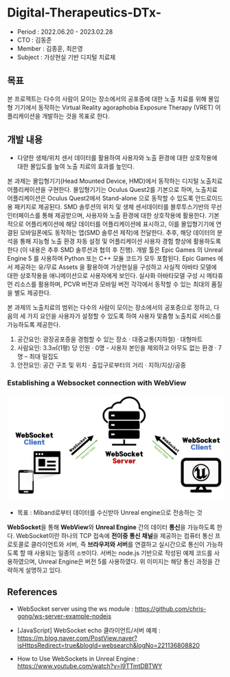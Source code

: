 # Digital-Therapeutics-DTx-

- Period : 2022.06.20 - 2023.02.28
- CTO : 김동준
- Member : 김종훈, 최은영
- Subject : 가상현실 기반 디지털 치료제
  
## 목표

본 프로젝트는 다수의 사람이 모이는 장소에서의 공포증에 대한 노출 치료를 위해 몰입형 기기에서 동작하는 Virtual Reality agoraphobia Exposure Therapy (VRET) 어플리케이션을 개발하는 것을 목표로 한다. 

## 개발 내용

- 다양한 생체/위치 센서 데이터를 활용하여 사용자와 노출 환경에 대한 상호작용에 대한 몰입도를 높여 노출 치료의 효과를 높인다.

본 과제는 몰입형기기(Head Mounted Device, HMD)에서 동작하는 디지털 노출치료 어플리케이션을 구현한다. 몰입형기기는 Oculus Quest2를 기본으로 하며, 노출치료 어플리케이션은 Oculus Quest2에서 Stand-alone 으로 동작할 수 있도록 안드로이드용 패키지로 제공된다. SMD 솔루션의 위치 및 생체 센서데이터를 블루투스기반의 무선 인터페이스를 통해 제공받으며, 사용자와 노출 환경에 대한 상호작용에 활용한다. 기본적으로 어플리케이션에 해당 데이터를 어플리케이션에 표시하고, 이를 몰입형기기에 연결된 모바일폰에도 동작하는 앱(SMD 솔루션 제작)에 전달한다. 추후, 해당 데이터의 분석을 통해 지능형 노출 환경 자동 설정 및 어플리케이션 사용자 경험 향상에 활용하도록 한다 (이 내용은 추후 SMD 솔루션과 협의 후 진행). 
개발 툴은 Epic Games 의 Unreal Engine 5 를 사용하며 Python 또는 C++ 모듈 코드가 모두 포함된다. Epic Games 에서 제공하는 유/무료 Assets 을 활용하여 가상현실을 구성하고 사실적 아바타 모델에 대한 상호작용을 애니메이션으로 사용자에게 보인다. 실사화 아바타모델 구성 시 메타휴먼 리소스를 활용하며, PCVR 버전과 모바일 버전 각각에서 동작할 수 있는 최대의 품질을 별도 제공한다. 


본 과제의 노출치료의 범위는 다수의 사람이 모이는 장소에서의 공포증으로 정하고, 다음의 세 가지 요인을 사용자가 설정할 수 있도록 하여 사용자 맟춤형 노출치료 서비스를 가능하도록 제공한다. 

1. 공간요인: 광장공포증을 경험할 수 있는 장소
· 대중교통(지하철)
· 대형마트
1. 사람요인: 3.3㎡(1평) 당 인원
· 0명 - 사용자 본인을 제외하고 아무도 없는 환경
· 7명 – 최대 밀집도
1. 안전요인: 공간 구조 및 위치
· 출입구로부터의 거리
· 지하/지상/공중



### Establishing a Websocket connection with WebView

![Alt text](image-1.png)

- 목표 : Miband로부터 데이터를 수신받아 Unreal engine으로 전송하는 것
  
**WebSocket**을 통해 **WebView**와 **Unreal Engine** 간의 데이터 **통신**을 가능하도록 한다. WebSocket이란 하나의 TCP 접속에 **전이중 통신 채널**을 제공하는 컴퓨터 통신 프로토콜로 클라이언트와 서버, 즉 **브라우저와 서버**를 연결하고 실시간으로 통신이 가능하도록 할 때 사용되는 일종의 `소켓`이다. 서버는 node.js 기반으로 작성된 예제 코드를 사용하였으며, Unreal Engine은 버전 5를 사용하였다. 위 이미지는 해당 통신 과정을 간략하게 설명하고 있다. 





## References

- WebSocket server using the ws module :  https://github.com/chris-gong/ws-server-example-nodejs

- [JavaScript] WebSocket echo 클라이언트/서버 예제 : https://m.blog.naver.com/PostView.naver?isHttpsRedirect=true&blogId=websearch&logNo=221136808820

- How to Use WebSockets in Unreal Engine : https://www.youtube.com/watch?v=l9TTmtDBTWY

